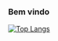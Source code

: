 ### Bem vindo


[![Top Langs](https://github-readme-stats.vercel.app/api/top-langs/?username=Rafael-Zamith)](https://github.com/anuraghazra/github-readme-stats)